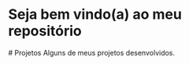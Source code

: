 <h1> Seja bem vindo(a) ao meu repositório </h1>
# Projetos
Alguns de meus projetos desenvolvidos.


